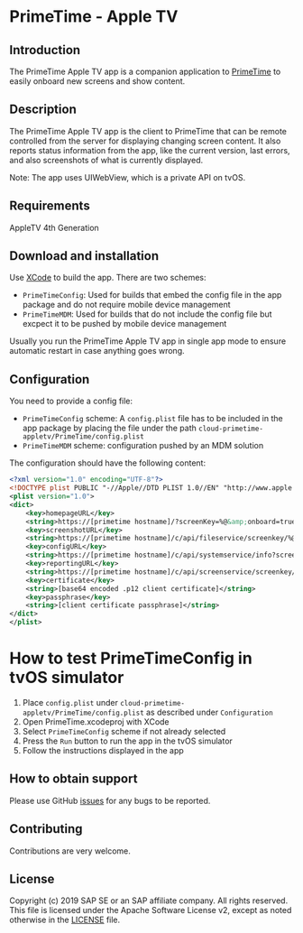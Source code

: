 # PrimeTime - Apple TV
## Introduction
The PrimeTime Apple TV app is a companion application to [PrimeTime](https://github.com/SAP/cloud-primetime) to easily onboard new screens and show content.

## Description
The PrimeTime Apple TV app is the client to PrimeTime that can be remote controlled from the server for displaying changing screen content. It also reports status information from the app, like the current version, last errors, and also screenshots of what is currently displayed.

Note: The app uses UIWebView, which is a private API on tvOS.

## Requirements
AppleTV 4th Generation

## Download and installation
Use [XCode](https://itunes.apple.com/de/app/xcode/id497799835) to build the app. There are two schemes:

* `PrimeTimeConfig`: Used for builds that embed the config file in the app package and do not require mobile device management
* `PrimeTimeMDM`: Used for builds that do not include the config file but excpect it to be pushed by mobile device management

Usually you run the PrimeTime Apple TV app in single app mode to ensure automatic restart in case anything goes wrong.

## Configuration
You need to provide a config file:
* `PrimeTimeConfig` scheme: A `config.plist` file has to be included in the app package by placing the file under the path `cloud-primetime-appletv/PrimeTime/config.plist`
* `PrimeTimeMDM` scheme: configuration pushed by an MDM solution

The configuration should have the following content:

```xml
<?xml version="1.0" encoding="UTF-8"?>
<!DOCTYPE plist PUBLIC "-//Apple//DTD PLIST 1.0//EN" "http://www.apple.com/DTDs/PropertyList-1.0.dtd">
<plist version="1.0">
<dict>
	<key>homepageURL</key>
	<string>https://[primetime hostname]/?screenKey=%@&amp;onboard=true</string>
	<key>screenshotURL</key>
	<string>https://[primetime hostname]/c/api/fileservice/screenkey/%@</string>
	<key>configURL</key>
	<string>https://[primetime hostname]/c/api/systemservice/info?screenKey=%@</string>
	<key>reportingURL</key>
	<string>https://[primetime hostname]/c/api/screenservice/screenkey/%@/appliancestart</string>
	<key>certificate</key>
	<string>[base64 encoded .p12 client certificate]</string>
	<key>passphrase</key>
	<string>[client certificate passphrase]</string>
</dict>
</plist>
```

# How to test PrimeTimeConfig in tvOS simulator
1. Place `config.plist` under `cloud-primetime-appletv/PrimeTime/config.plist` as described under `Configuration`
2. Open PrimeTime.xcodeproj with XCode
3. Select `PrimeTimeConfig` scheme if not already selected
4. Press the `Run` button to run the app in the tvOS simulator
5. Follow the instructions displayed in the app

## How to obtain support
Please use GitHub [issues](https://github.com/SAP/cloud-primetime-appletv/issues/new) for any bugs to be reported.

## Contributing
Contributions are very welcome.

## License
Copyright (c) 2019 SAP SE or an SAP affiliate company. All rights reserved. This file is licensed under the Apache Software License v2, except as noted otherwise in the [LICENSE](/LICENSE) file.